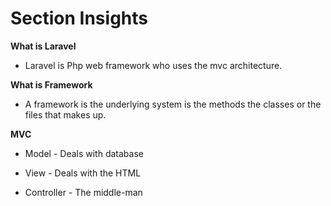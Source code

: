 # Section Insights

**What is Laravel**

- Laravel is Php web framework who uses the mvc architecture.

**What is Framework**

- A framework is the underlying system is the methods the classes or the files that makes up.

**MVC**

- Model - Deals with database

- View - Deals with the HTML

- Controller - The middle-man